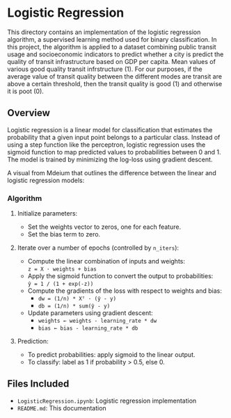 # Logistic Regression

This directory contains an implementation of the logistic regression algorithm, a supervised learning method used for binary classification. In this project, the algorithm is applied to a dataset combining public transit usage and socioeconomic indicators to predict whether a city is predict the quality of transit infrastructure based on GDP per capita. Mean values of various good quality transit infrstructure (1). For our purposes, if the average value of transit quality between the different modes are transit are above a certain threshold, then the transit quality is good (1) and otherwise it is poot (0).

## Overview

Logistic regression is a linear model for classification that estimates the probability that a given input point belongs to a particular class. Instead of using a step function like the perceptron, logistic regression uses the sigmoid function to map predicted values to probabilities between 0 and 1. The model is trained by minimizing the log-loss using gradient descent.

A visual from Mdeium that outlines the difference between the linear and logistic regression models:


### Algorithm

1. Initialize parameters:
   - Set the weights vector to zeros, one for each feature.
   - Set the bias term to zero.

2. Iterate over a number of epochs (controlled by `n_iters`):
   - Compute the linear combination of inputs and weights:  
     `z = X · weights + bias`
   - Apply the sigmoid function to convert the output to probabilities:  
     `ŷ = 1 / (1 + exp(-z))`
   - Compute the gradients of the loss with respect to weights and bias:
     - `dw = (1/n) * Xᵀ · (ŷ - y)`
     - `db = (1/n) * sum(ŷ - y)`
   - Update parameters using gradient descent:
     - `weights ← weights - learning_rate * dw`
     - `bias ← bias - learning_rate * db`

3. Prediction:
   - To predict probabilities: apply sigmoid to the linear output.
   - To classify: label as 1 if probability > 0.5, else 0.

## Files Included

- `LogisticRegression.ipynb`: Logistic regression implementation
- `README.md`: This documentation
